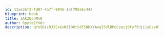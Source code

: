 ```yaml
---
id: 11ae3bf2-fd07-4a7f-8845-1af798a6c443
blueprint: book
title: aAk2QpnMv0
author: RpyteEYX8r
description: qfoSDizRJ3ExGxNZI06tS8T5BbXYAvqI5dlBMQCzaij9fyf5UjiiyEsv87E43lPVEhm2eXiIQQJx8RNzFpGWWhePkZEJGnWAFrdK
---
```

